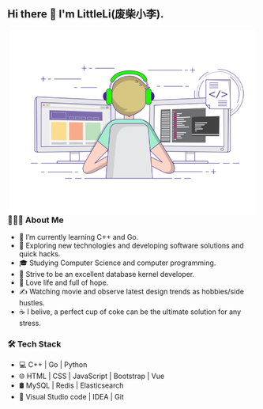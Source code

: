 ## Hi there 👋  I'm LittleLi(废柴小李).

<img align="right" alt="GIF" src="https://raw.githubusercontent.com/devSouvik/devSouvik/master/gif3.gif" width="500" />

### 👨🏻‍💻 About Me 

- 🔭 I’m currently learning C++ and Go.
- 🤔 Exploring new technologies and developing software solutions and quick hacks.
- 🎓 Studying Computer Science and computer programming.
- 💼 Strive to be an excellent database kernel developer.
- 🌱 Love life and full of hope.
- ✍️ Watching movie and observe latest design trends as hobbies/side hustles.
- ☕ I belive, a perfect cup of coke can be the ultimate solution for any stress.


### 🛠 Tech Stack

- 💻 C++ | Go | Python  
- 🌐 HTML | CSS | JavaScript | Bootstrap | Vue
- 🛢  MySQL | Redis | Elasticsearch
- 🔧 Visual Studio code | IDEA | Git
